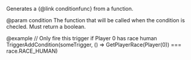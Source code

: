 Generates a {@link conditionfunc} from a function.

@param condition The function that will be called when the condition is checled. Must return a boolean.

@example
// Only fire this trigger if Player 0 has race human
TriggerAddCondition(someTrigger, () => GetPlayerRace(Player(0)) === race.RACE_HUMAN)

